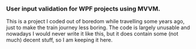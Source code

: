 ### User input validation for WPF projects using MVVM.
This is a project I coded out of boredom while travelling some years ago, just to make the train journey less boring. The code is largely unusable and nowadays I would never write it like this, but it does contain some (not much) decent stuff, so I am keeping it here.
